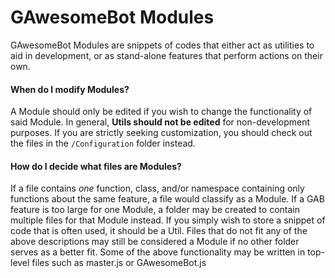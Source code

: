 # GAwesomeBot Modules

GAwesomeBot Modules are snippets of codes that either act as utilities to aid in development, or as stand-alone features that perform actions on their own.

#### When do I modify Modules?
A Module should only be edited if you wish to change the functionality of said Module. In general, **Utils should not be edited** for non-development purposes.
If you are strictly seeking customization, you should check out the files in the `/Configuration` folder instead.

#### How do I decide what files are Modules?
If a file contains *one* function, class, and/or namespace containing only functions about the same feature, a file would classify as a Module.
If a GAB feature is too large for one Module, a folder may be created to contain multiple files for that Module instead.
If you simply wish to store a snippet of code that is often used, it should be a Util.
Files that do not fit any of the above descriptions may still be considered a Module if no other folder serves as a better fit.
Some of the above functionality may be written in top-level files such as master.js or GAwesomeBot.js